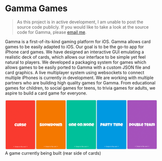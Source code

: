 # Gamma Games

> As this project is in active development, I am unable to post the source code publicly.
> If you would like to take a look at the source code for Gamma, please [email me](mbrand@stevens.edu).

Gamma is a first-of-its-kind gaming platform for iOS. Gamma allows card games to be easily adapted to iOS. Our goal is to be the go-to app for iPhone card games. We have designed an interactive GUI emulating a realistic deck of cards, which allows our interface to be simple yet feel natural to players. We developed a packaging system for games which allows games to be easily ported to Gamma with a custom JSON file and card graphics. A live multiplayer system using websockets to connect multiple iPhones is currently in development. We are working with multiple partners who are building high quality games for Gamma. From educational games for children, to social games for teens, to trivia games for adults, we aspire to build a card game for everyone.

![Gamma Cards](./cards.png)
A game currently being built
(rear side of cards)
